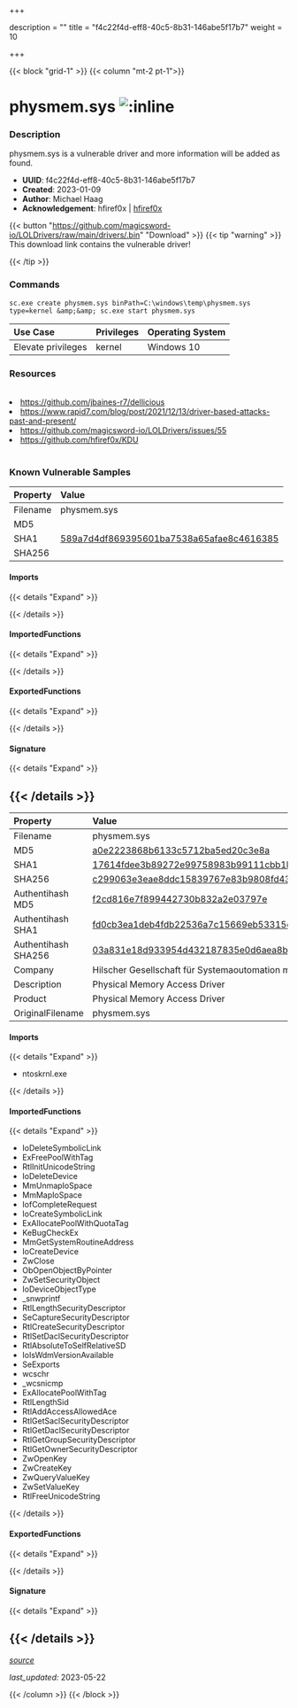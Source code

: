 +++

description = ""
title = "f4c22f4d-eff8-40c5-8b31-146abe5f17b7"
weight = 10

+++


{{< block "grid-1" >}}
{{< column "mt-2 pt-1">}}


# physmem.sys ![:inline](/images/twitter_verified.png) 


### Description

physmem.sys is a vulnerable driver and more information will be added as found.
- **UUID**: f4c22f4d-eff8-40c5-8b31-146abe5f17b7
- **Created**: 2023-01-09
- **Author**: Michael Haag
- **Acknowledgement**: hfiref0x | [hfiref0x](https://twitter.com/hfiref0x)

{{< button "https://github.com/magicsword-io/LOLDrivers/raw/main/drivers/.bin" "Download" >}}
{{< tip "warning" >}}
This download link contains the vulnerable driver!

{{< /tip >}}

### Commands

```
sc.exe create physmem.sys binPath=C:\windows\temp\physmem.sys type=kernel &amp;&amp; sc.exe start physmem.sys
```

| Use Case | Privileges | Operating System | 
|:---- | ---- | ---- |
| Elevate privileges | kernel | Windows 10 |

### Resources
<br>
<li><a href="https://github.com/jbaines-r7/dellicious">https://github.com/jbaines-r7/dellicious</a></li>
<li><a href="https://www.rapid7.com/blog/post/2021/12/13/driver-based-attacks-past-and-present/">https://www.rapid7.com/blog/post/2021/12/13/driver-based-attacks-past-and-present/</a></li>
<li><a href="https://github.com/magicsword-io/LOLDrivers/issues/55">https://github.com/magicsword-io/LOLDrivers/issues/55</a></li>
<li><a href="https://github.com/hfiref0x/KDU">https://github.com/hfiref0x/KDU</a></li>
<br>

### Known Vulnerable Samples

| Property           | Value |
|:-------------------|:------|
| Filename           | physmem.sys |
| MD5                | [](https://www.virustotal.com/gui/file/) |
| SHA1               | [589a7d4df869395601ba7538a65afae8c4616385](https://www.virustotal.com/gui/file/589a7d4df869395601ba7538a65afae8c4616385) |
| SHA256             | [](https://www.virustotal.com/gui/file/) |


#### Imports
{{< details "Expand" >}}

{{< /details >}}
#### ImportedFunctions
{{< details "Expand" >}}

{{< /details >}}
#### ExportedFunctions
{{< details "Expand" >}}

{{< /details >}}

#### Signature
{{< details "Expand" >}}

{{< /details >}}
-----
| Property           | Value |
|:-------------------|:------|
| Filename           | physmem.sys |
| MD5                | [a0e2223868b6133c5712ba5ed20c3e8a](https://www.virustotal.com/gui/file/a0e2223868b6133c5712ba5ed20c3e8a) |
| SHA1               | [17614fdee3b89272e99758983b99111cbb1b312c](https://www.virustotal.com/gui/file/17614fdee3b89272e99758983b99111cbb1b312c) |
| SHA256             | [c299063e3eae8ddc15839767e83b9808fd43418dc5a1af7e4f44b97ba53fbd3d](https://www.virustotal.com/gui/file/c299063e3eae8ddc15839767e83b9808fd43418dc5a1af7e4f44b97ba53fbd3d) |
| Authentihash MD5   | [f2cd816e7f899442730b832a2e03797e](https://www.virustotal.com/gui/search/authentihash%253Af2cd816e7f899442730b832a2e03797e) |
| Authentihash SHA1  | [fd0cb3ea1deb4fdb22536a7c15669eb53315e5c8](https://www.virustotal.com/gui/search/authentihash%253Afd0cb3ea1deb4fdb22536a7c15669eb53315e5c8) |
| Authentihash SHA256| [03a831e18d933954d432187835e0d6aea8bf10fd84dfbe36a23366e2b0538a11](https://www.virustotal.com/gui/search/authentihash%253A03a831e18d933954d432187835e0d6aea8bf10fd84dfbe36a23366e2b0538a11) |
| Company           | Hilscher Gesellschaft für Systemaoutomation mbH |
| Description       | Physical Memory Access Driver |
| Product           | Physical Memory Access Driver |
| OriginalFilename  | physmem.sys |


#### Imports
{{< details "Expand" >}}
* ntoskrnl.exe

{{< /details >}}
#### ImportedFunctions
{{< details "Expand" >}}
* IoDeleteSymbolicLink
* ExFreePoolWithTag
* RtlInitUnicodeString
* IoDeleteDevice
* MmUnmapIoSpace
* MmMapIoSpace
* IofCompleteRequest
* IoCreateSymbolicLink
* ExAllocatePoolWithQuotaTag
* KeBugCheckEx
* MmGetSystemRoutineAddress
* IoCreateDevice
* ZwClose
* ObOpenObjectByPointer
* ZwSetSecurityObject
* IoDeviceObjectType
* _snwprintf
* RtlLengthSecurityDescriptor
* SeCaptureSecurityDescriptor
* RtlCreateSecurityDescriptor
* RtlSetDaclSecurityDescriptor
* RtlAbsoluteToSelfRelativeSD
* IoIsWdmVersionAvailable
* SeExports
* wcschr
* _wcsnicmp
* ExAllocatePoolWithTag
* RtlLengthSid
* RtlAddAccessAllowedAce
* RtlGetSaclSecurityDescriptor
* RtlGetDaclSecurityDescriptor
* RtlGetGroupSecurityDescriptor
* RtlGetOwnerSecurityDescriptor
* ZwOpenKey
* ZwCreateKey
* ZwQueryValueKey
* ZwSetValueKey
* RtlFreeUnicodeString

{{< /details >}}
#### ExportedFunctions
{{< details "Expand" >}}

{{< /details >}}

#### Signature
{{< details "Expand" >}}

{{< /details >}}
-----



[*source*](https://github.com/magicsword-io/LOLDrivers/tree/main/yaml/f4c22f4d-eff8-40c5-8b31-146abe5f17b7.yaml)

*last_updated:* 2023-05-22








{{< /column >}}
{{< /block >}}
